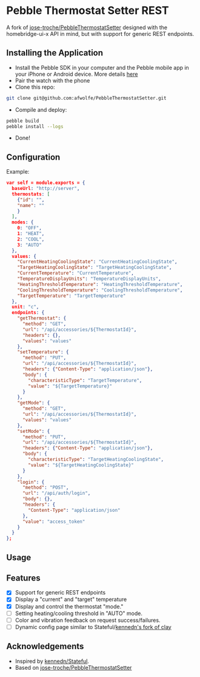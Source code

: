 # Pebble Thermostat Setter REST

A fork of [jose-troche/PebbleThermostatSetter](https://www.github.com/jose-troche/PebbleThermostatSetter) designed with the homebridge-ui-x API in mind, but with support for generic REST endpoints.


## Installing the Application

* Install the Pebble SDK in your computer and the Pebble mobile app in your iPhone or Android device. More details [here](https://developer.rebble.io/developer.pebble.com/sdk/index.html)
* Pair the watch with the phone
* Clone this repo:
```bash
git clone git@github.com:afwolfe/PebbleThermostatSetter.git
```
* Compile and deploy:
```bash
pebble build
pebble install --logs
```
* Done!

## Configuration

Example: 

```json
var self = module.exports = {
  baseUrl: "http://server",
  thermostats: [
    {"id": "",
    "name": ""
    }
  ],
  modes: {
    0: "OFF",
    1: "HEAT",
    2: "COOL",
    3: "AUTO"
  },
  values: {
    "CurrentHeatingCoolingState": "CurrentHeatingCoolingState",
    "TargetHeatingCoolingState": "TargetHeatingCoolingState",
    "CurrentTemperature": "CurrentTemperature",
    "TemperatureDisplayUnits": "TemperatureDisplayUnits",
    "HeatingThresholdTemperature": "HeatingThresholdTemperature",
    "CoolingThresholdTemperature": "CoolingThresholdTemperature",
    "TargetTemperature": "TargetTemperature"
  },
  unit: "c",
  endpoints: {
    "getThermostat": {
      "method": "GET",
      "url": "/api/accessories/${ThermostatId}",
      "headers": {},
      "values": "values"
    },
    "setTemperature": {
      "method": "PUT",
      "url": "/api/accessories/${ThermostatId}",
      "headers": {"Content-Type": "application/json"},
      "body": {
        "characteristicType": "TargetTemperature",
        "value": "${TargetTemperature}"
      }
    },
    "getMode": {
      "method": "GET",
      "url": "/api/accessories/${ThermostatId}",
      "values": "values"
    },
    "setMode": {
      "method": "PUT",
      "url": "/api/accessories/${ThermostatId}",
      "headers": {"Content-Type": "application/json"},
      "body": {
        "characteristicType": "TargetHeatingCoolingState",
        "value": "${TargetHeatingCoolingState}"
      }
    },
    "login": {
      "method": "POST",
      "url": "/api/auth/login",
      "body": {},
      "headers": {
        "Content-Type": "application/json"
      },
      "value": "access_token"
    }
  }
};
```

## Usage
## Features

* [x] Support for generic REST endpoints
* [x] Display a "current" and "target" temperature
* [x] Display and control the thermostat "mode." 
* [ ] Setting heating/cooling threshold in "AUTO" mode.
* [ ] Color and vibration feedback on request success/failures.
* [ ] Dynamic config page similar to Stateful/[kennedn's fork of clay](https://github.com/kennedn/clay)

## Acknowledgements

* Inspired by [kennedn/Stateful](https://www.github.com/kennedn/Stateful).
* Based on [jose-troche/PebbleThermostatSetter](https://www.github.com/jose-troche/PebbleThermostatSetter)